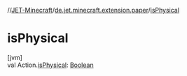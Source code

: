 //[JET-Minecraft](../../index.md)/[de.jet.minecraft.extension.paper](index.md)/[isPhysical](is-physical.md)

# isPhysical

[jvm]\
val Action.[isPhysical](is-physical.md): [Boolean](https://kotlinlang.org/api/latest/jvm/stdlib/kotlin/-boolean/index.html)
